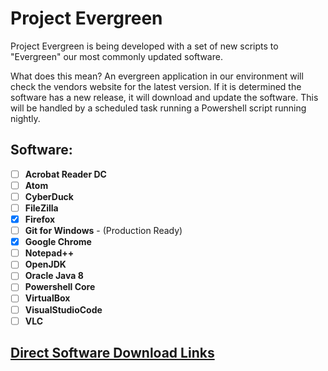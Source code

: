 # Project Evergreen
Project Evergreen is being developed with a set of new scripts to "Evergreen" our most commonly updated software.

What does this mean? An evergreen application in our environment will check the vendors website for the latest version. If it is determined the software has a new release, it will download and update the software. This will be handled by a scheduled task running a Powershell script running nightly.

##    Software:
- [ ] **Acrobat Reader DC**
- [ ] **Atom**
- [ ] **CyberDuck**
- [ ] **FileZilla**
- [x] **Firefox** 
- [ ] **Git for Windows** - (Production Ready)
- [x] **Google Chrome**
- [ ] **Notepad++**
- [ ] **OpenJDK**
- [ ] **Oracle Java 8**
- [ ] **Powershell Core**
- [ ] **VirtualBox**
- [ ] **VisualStudioCode**
- [ ] **VLC**

##    [Direct Software Download Links](https://docs.google.com/spreadsheets/d/1Wi71MDKG791DUCwrL6yZXdWlHUinezNUfq74loH5_TQ/edit?usp=sharing)

